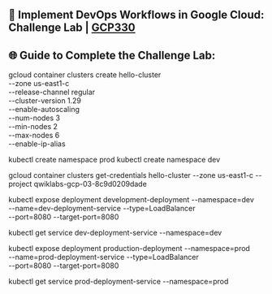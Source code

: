 ## 🚀 Implement DevOps Workflows in Google Cloud: Challenge Lab | [GCP330](https://www.cloudskillsboost.google/catalog_lab/2889)

## 🌐 **Guide to Complete the Challenge Lab:**
gcloud container clusters create hello-cluster \
--zone us-east1-c \
--release-channel regular \
--cluster-version 1.29 \
--enable-autoscaling \
--num-nodes 3 \
--min-nodes 2 \
--max-nodes 6 \
--enable-ip-alias

kubectl create namespace prod
kubectl create namespace dev

gcloud container clusters get-credentials hello-cluster --zone us-east1-c --project qwiklabs-gcp-03-8c9d0209dade

kubectl expose deployment development-deployment --namespace=dev \
--name=dev-deployment-service --type=LoadBalancer \
--port=8080 --target-port=8080

kubectl get service dev-deployment-service --namespace=dev

kubectl expose deployment production-deployment --namespace=prod \
--name=prod-deployment-service --type=LoadBalancer \
--port=8080 --target-port=8080

kubectl get service prod-deployment-service --namespace=prod
